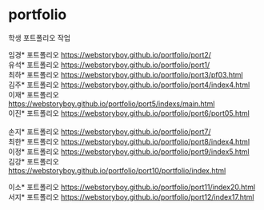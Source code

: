 # portfolio
학생 포트폴리오 작업

임경* 포트폴리오 https://webstoryboy.github.io/portfolio/port2/ <br>
유석* 포트폴리오 https://webstoryboy.github.io/portfolio/port1/ <br>
최하* 포트폴리오 https://webstoryboy.github.io/portfolio/port3/pf03.html<br>
김주* 포트폴리오 https://webstoryboy.github.io/portfolio/port4/index4.html<br>
이재* 포트폴리오 https://webstoryboy.github.io/portfolio/port5/indexs/main.html<br>
이진* 포트폴리오 https://webstoryboy.github.io/portfolio/port6/port05.html<br>    
손지* 포트폴리오 https://webstoryboy.github.io/portfolio/port7/<br> 
최한* 포트폴리오 https://webstoryboy.github.io/portfolio/port8/index4.html<br> 
이정* 포트폴리오 https://webstoryboy.github.io/portfolio/port9/index5.html<br> 
김강* 포트폴리오 https://webstoryboy.github.io/portfolio/port10/portfolio/index.html<br> 

이소* 포트폴리오 https://webstoryboy.github.io/portfolio/port11/index20.html<br> 
서지* 포트폴리오 https://webstoryboy.github.io/portfolio/port12/index17.html<br> 


